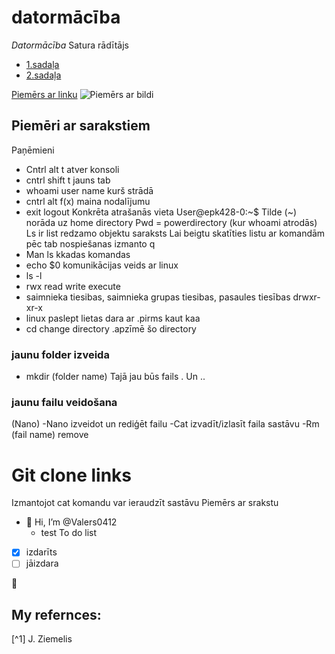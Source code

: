 # **datormācība**
*Datormācība*
Satura rādītājs
- [1.sadaļa](https://github.com/Valers0412/Valers0412/edit/main/README.md#piem%C4%93ri-ar-sarakstiem) 
- [2.sadaļa](https://github.com/Valers0412/Valers0412/edit/main/README.md#my-refernces) 

[Piemērs ar linku](https://docs.github.com/en/get-started/writing-on-github/getting-started-with-writing-and-formatting-on-github/basic-writing-and-formatting-syntax#styling-text)
![Piemērs ar bildi](https://myoctocat.com/assets/images/base-octocat.svg)
## Piemēri ar sarakstiem ##
Paņēmieni
- Cntrl alt t atver konsoli
- cntrl shift t jauns tab
- whoami user name kurš strādā 
- cntrl alt f(x) maina nodalījumu
- exit logout
Konkrēta atrašanās vieta
User@epk428-0:~$
Tilde (~) norāda uz home directory
Pwd = powerdirectory (kur whoami atrodās)
Ls ir list redzamo objektu saraksts
Lai beigtu skatīties listu ar komandām pēc tab nospiešanas izmanto q
- Man ls kkadas komandas
- echo $0 komunikācijas veids ar linux
- ls -l
- rwx read write execute
- saimnieka tiesibas, saimnieka grupas tiesibas, pasaules tiesības drwxr-xr-x
- linux paslept lietas dara ar .pirms kaut kaa
- cd change directory
.apzīmē šo directory
### jaunu folder izveida ###
- mkdir (folder name)
Tajā jau būs fails . Un ..
### jaunu failu veidošana ###
(Nano)
-Nano izveidot un rediģēt failu
-Cat izvadīt/izlasīt faila sastāvu
-Rm (fail name) remove
# Git clone links #
Izmantojot cat komandu var ieraudzīt sastāvu
Piemērs ar srakstu
- 👋 Hi, I’m @Valers0412
  - test
To do list
- [x] izdarīts
- [ ] jāizdara

:cookie:  
## My refernces: ##
[^1] J. Ziemelis 
<!---
Valers0412/Valers0412 is a ✨ special ✨ repository because its `README.md` (this file) appears on your GitHub profile.
You can click the Preview link to take a look at your changes.
--->
